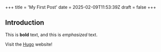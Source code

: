 +++
title = 'My First Post'
date = 2025-02-09T11:53:39Z
draft = false
+++
## Introduction

This is **bold** text, and this is *emphasized* text.

Visit the [Hugo](https://gohugo.io) website!